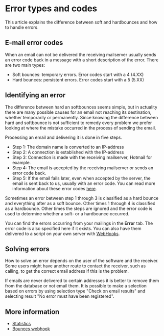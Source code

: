 # Error types and codes

This article explains the difference between soft and hardbounces and 
how to handle errors.

## E-mail error codes

When an email can not be delivered the receiving mailserver usually sends 
an error code back in a message with a short description of the error.
There are two main types:

-   Soft bounces: temporary errors. Error codes start with a 4 (4.XX)
-   Hard bounces: persistent errors. Error codes start with a 5 (5.XX)

## Identifying an error

The difference between hard an softbounces seems simple, but in 
actuality there are many possible causes for an email not reaching its 
destination, whether temporarily or permanently. Since knowing the 
difference between hard and softbounce is not sufficient to remedy 
every problem we prefer looking at where the mistake occurred in the 
process of sending the email.

Processing an email and delivering it is done in five steps.

-   Step 1: The domain name is converted to an IP-address
-   Step 2: A connection is established with the IP-address
-   Step 3: Connection is made with the receiving mailserver, Hotmail for example.
-   Step 4: The email is accepted by the receiving mailserver or sends an error code back.
-   Step 5: If the email fails later, even when accepted by the server, 
    the email is sent back to us, usually with an error code. You can 
    read more information about these error codes [here](http://www.emailaddressmanager.com/tips/codes.html).

Sometimes an error between step 1 through 3 is classified as a hard bounce 
and everything after as a soft bounce. Other times 1 through 4 is classified 
as a hardbounce. Other times the steps are ignored and the error code is 
used to determine whether a soft- or a hardbounce occurred.

You can find the errors occurring from your mailings in the **Error** tab. 
The error code is also specified here if it exists. You can also have them 
delivered to a script on your own server with [WebHooks](./webhooks).

## Solving errors

How to solve an error depends on the user of the software and the receiver. 
Some users might have another route to contact the receiver, such as calling, 
to get the correct email address if this is the problem.

If emails are never delivered to certain addresses it is better to remove 
them from the database or not email them. It is possible to make a selection 
based on errors by using selection type "Check on email results" and selecting 
result "No error must have been registered".

## More information

* [Statistics](./statistics)
* [Bounces webhook](./webhook-bounces)
